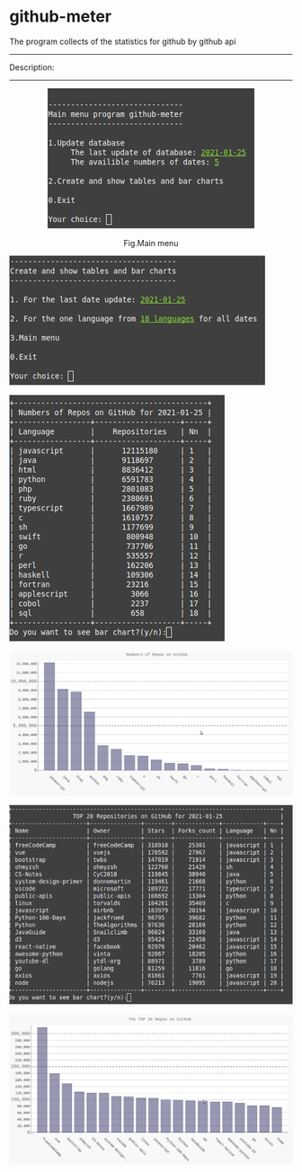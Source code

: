 # github-meter
The program collects of the statistics for github by github api
<hr>
Description: 
<hr>
<p align="center">
  <img src="screenshots/001_main_menu.png"/>
<p align="center">Fig.Main menu<p align="center">
</p>





![Alt text](screenshots/002_second_menu.png "The second menu")

![Alt text](screenshots/003_table_lang_date.png "The table of counts repositories for languages")

![Alt text](screenshots/004_bar_lang_date.png "The chart bar of counts repositories for languages")

![Alt text](screenshots/005_table_top20_repos_date.png "The table of counts repositories for languages")

![Alt text](screenshots/006_bar_top20_repos_date.png "The top 20 repositories for languges")


